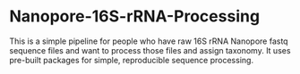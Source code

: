 # Nanopore-16S-rRNA-Processing
This is a simple pipeline for people who have raw 16S rRNA Nanopore fastq sequence files and want to process those files and assign taxonomy. It uses pre-built packages for simple, reproducible sequence processing. 
